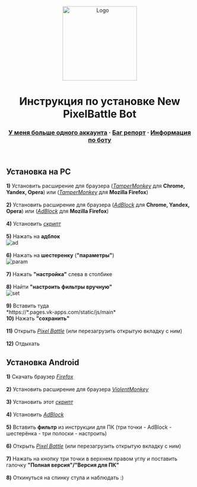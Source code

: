 <br />
<p align="center">
    <a href="https://t.me/joinchat/FrQ5XkjDq4uUxcOYskHGXg">
    <img src="https://gistcdn.githack.com/dvachevskaya/4dc06d33f3ba58dd60fe05b90f2a787c/raw/4f8fa5e7cb03e888f1ffb9b4568a43979681d8ae/3rdc.svg" alt="Logo" width="200" height="200">
</a>

<h1 align="center">Инструкция по установке New PixelBattle Bot</h1>
    <h3 align="center">
        <a href="https://t.me/joinchat/PBlEw0jDq4tb0_-nd4IYtw">У меня больше одного аккаунта</a>
        ·
        <a href="https://t.me/joinchat/PBlEw0jDq4tb0_-nd4IYtw">Баг репорт</a>
        ·
        <a href="https://t.me/joinchat/PBlEw0jDq4tb0_-nd4IYtw">Информация по боту</a>
    </h3>
</p>
    <br />


## Установка на PC
**1)** Установить расширение для браузера ([*TamperMonkey*](https://chrome.google.com/webstore/detail/tampermonkey/dhdgffkkebhmkfjojejmpbldmpobfkfo) для **Chrome, Yandex, Opera**) или ([*TamperMonkey*](https://addons.mozilla.org/ru/firefox/addon/tampermonkey) для **Mozilla Firefox**)
<br />
<br />
**2)** Установить расширение для браузера ([*AdBlock*](https://chrome.google.com/webstore/detail/adblock/gighmmpiobklfepjocnamgkkbiglidom/related?hl=ru) для **Chrome, Yandex, Opera**) или ([*AdBlock*](https://addons.mozilla.org/ru/firefox/addon/adblock-for-firefox) для **Mozilla Firefox**)
<br />
<br />
**4)** Установить [*скрипт*](https://github.com/JesferMonkaS/newnewpixelbot/raw/main/distLoader.user.js)
<br />
<br />
**5)** Нажать на **адблок**
<br />
![ad](https://i.imgur.com/nOV2MS6.png)
<br />
<br />
**6)** Нажать на **шестеренку** (**"параметры"**)
<br />
![param](https://i.imgur.com/crTOOEF.png)
<br />
<br />
**7)** Нажать **"настройка"** слева в столбике
<br />
<br />
**8)** Найти **"настроить фильтры вручную"**
<br />
![set](https://i.imgur.com/IvANl4u.png)
<br />
<br />
**9)** Вставить туда
<br />
 *https://\*.pages.vk-apps.com/static/js/main\*
<br />
**10)** Нажать **"сохранить"**
<br />
<br />
**11)** Открыть [*Pixel Battle*](https://vk.com/pixelbattle) (или перезагрузить открытую вкладку с ним)
<br />
<br />
**12)** Отдыхать

## Установка Android
**1)** Скачать браузер [*Firefox*](https://play.google.com/store/apps/details?id=org.mozilla.firefox)
<br />
<br />
**2)** Установить расширение для браузера [*ViolentMonkey*](https://addons.mozilla.org/en-US/firefox/addon/violentmonkey/)
<br />
<br />
**3)** Установить этот [*скрипт*](https://github.com/JesferMonkaS/newnewpixelbot/raw/main/distLoader.user.js)
<br />
<br />
**4)** Установить [*AdBlock*](https://addons.mozilla.org/ru/firefox/addon/adblock-for-firefox/)
<br />
<br />
**5)** Вставить **фильтр** из инструкции для ПК (три точки - AdBlock - шестерёнка - три полоски - настроить)
<br />
<br />
**6)** Открыть [*Pixel Battle*](https://vk.com/pixelbattle) (или перезагрузить открытую вкладку с ним)
<br />
<br />
**7)** Нажать на кнопку три точки в верхнем правом углу и поставить галочку **"Полная версия"/"Версия для ПК"**
<br />
<br />
**8)** Откинуться на спинку стула и наблюдать :)
